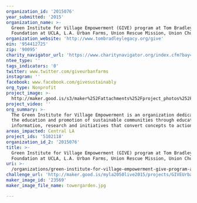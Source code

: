 ```yaml
---
organization_id: '2015076'
year_submitted: '2015'
organization_name: >-
  Green Institute for Village Empowerment (GIVE) program at Tom Bradley Legacy
  Foundation at UCLA, L.A. Urban Farms, Union Rescue Mission, Union Church L.A.
organization_website: 'http://www.tombradleylegacy.org/give'
ein: '954412725'
zip: '90095'
charity_navigator_url: 'https://www.charitynavigator.org/index.cfm?bay=search.profile&ein=954412725'
ntee_type: ''
tags_indicators: '0'
twitter: www.twitter.com/giveurbanfarms
instagram: ''
facebook: www.facebook.com/givesustainably
org_type: Nonprofit
project_image: >-
  http://maker.good.is/s3/maker%252Fattachments%252Fproject_photos%252Fimages%252F23569%252Fdisplay%252Ftowergarden.jpg=c570x385
project_video: ''
org_summary: >-
  The Green Institute for Village Empowerment is an organization dedicated to
  the education and promotion of sustainable communities through education,
  information, research and initiatives that convert concepts to action.
areas_impacted: Central LA
project_ids: '5102118'
organization_id_2: '2015076'
title: >-
  Green Institute for Village Empowerment (GIVE) program at Tom Bradley Legacy
  Foundation at UCLA, L.A. Urban Farms, Union Rescue Mission, Union Church L.A.
uri: >-
  /organizations/green-institute-for-village-empowerment-give-program-at-tom-bradley-legacy-foundation-at-ucla-l-a-urban-farms-union-rescue-mission-union-church-l-a/
challenge_url: 'http://maker.good.is/myla2050live2015/projects/GIVEUrbanfarms.html'
maker_image_id: '23569'
maker_image_file_name: towergarden.jpg

---
```

